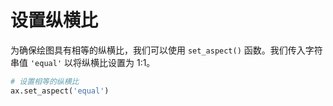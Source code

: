 # 设置纵横比

为确保绘图具有相等的纵横比，我们可以使用 `set_aspect()` 函数。我们传入字符串值 `'equal'` 以将纵横比设置为 1:1。

```python
# 设置相等的纵横比
ax.set_aspect('equal')
```
